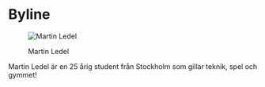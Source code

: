 Byline
============
<div class="author-byline">
<figure class="figure left">
<img src="image/me-bild.jpg?width=80&height=80&crop-to-fit" alt="Martin Ledel"/></a>
<figcaption>

<p>Martin Ledel</p>

</figcaption>
</figure>

<p>Martin Ledel är en 25 årig student från Stockholm som gillar teknik, spel och gymmet!</p>
</div>
